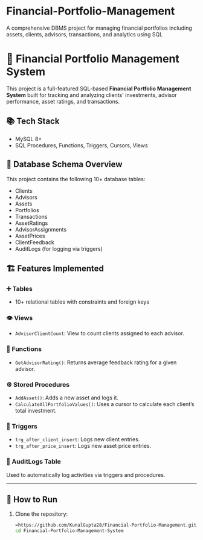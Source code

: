 # Financial-Portfolio-Management
A comprehensive DBMS project for managing financial portfolios including assets, clients, advisors, transactions, and analytics using SQL
# 💼 Financial Portfolio Management System

This project is a full-featured SQL-based **Financial Portfolio Management System** built for tracking and analyzing clients' investments, advisor performance, asset ratings, and transactions.

## 📚 Tech Stack
- MySQL 8+
- SQL Procedures, Functions, Triggers, Cursors, Views

## 📂 Database Schema Overview
This project contains the following 10+ database tables:

- Clients
- Advisors
- Assets
- Portfolios
- Transactions
- AssetRatings
- AdvisorAssignments
- AssetPrices
- ClientFeedback
- AuditLogs (for logging via triggers)

## 🏗️ Features Implemented

### ➕ Tables
- 10+ relational tables with constraints and foreign keys

### 👁️ Views
- `AdvisorClientCount`: View to count clients assigned to each advisor.

### 🧮 Functions
- `GetAdvisorRating()`: Returns average feedback rating for a given advisor.

### ⚙️ Stored Procedures
- `AddAsset()`: Adds a new asset and logs it.
- `CalculateAllPortfolioValues()`: Uses a cursor to calculate each client’s total investment.

### 🔔 Triggers
- `trg_after_client_insert`: Logs new client entries.
- `trg_after_price_insert`: Logs new asset price entries.

### 📝 AuditLogs Table
Used to automatically log activities via triggers and procedures.

---

## 🔁 How to Run

1. Clone the repository:
   ```bash
   =https://github.com/KunalGupta28/Financial-Portfolio-Management.git
   cd Financial-Portfolio-Management-System
